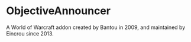# ObjectiveAnnouncer

A World of Warcraft addon created by Bantou in 2009, and maintained by Eincrou since 2013.